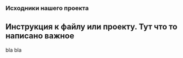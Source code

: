 ### Исходники нашего проекта

## Инструкция к файлу или проекту. Тут что то написано важное

bla bla

